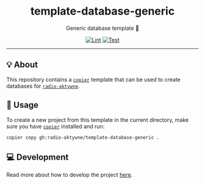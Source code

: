 <h1 align="center">template-database-generic</h1>

<div align="center">

Generic database template 👤

[![Lint](https://github.com/radio-aktywne/template-database-generic/actions/workflows/lint.yaml/badge.svg)](https://github.com/radio-aktywne/template-database-generic/actions/workflows/lint.yaml)
[![Test](https://github.com/radio-aktywne/template-database-generic/actions/workflows/test.yaml/badge.svg)](https://github.com/radio-aktywne/template-database-generic/actions/workflows/test.yaml)

</div>

---

## 💡 About

This repository contains a [`copier`](https://copier.readthedocs.io) template
that can be used to create databases for
[`radio-aktywne`](https://github.com/radio-aktywne).

## 📜 Usage

To create a new project from this template in the current directory,
make sure you have [`copier`](https://copier.readthedocs.io) installed and run:

```sh
copier copy gh:radio-aktywne/template-database-generic .
```

## 💻 Development

Read more about how to develop the project
[here](https://github.com/radio-aktywne/template-database-generic/blob/main/CONTRIBUTING.md).
